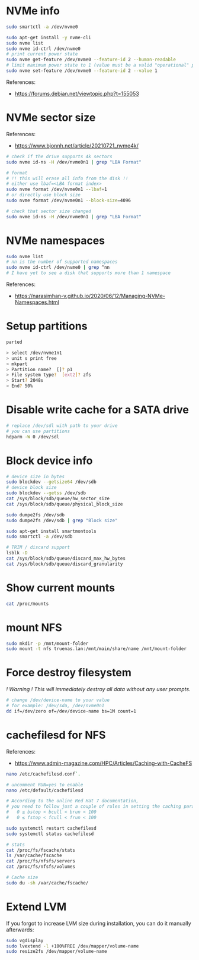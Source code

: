 
# NVMe info

```bash
sudo smartctl -a /dev/nvme0

sudo apt-get install -y nvme-cli
sudo nvme list
sudo nvme id-ctrl /dev/nvme0
# print current power state
sudo nvme get-feature /dev/nvme0 --feature-id 2 --human-readable
# limit maximum power state to 1 (value must be a valid "operational" power state)
sudo nvme set-feature /dev/nvme0 --feature-id 2 --value 1
```

References:
- https://forums.debian.net/viewtopic.php?t=155053

# NVMe sector size

References:
- https://www.bjonnh.net/article/20210721_nvme4k/

```bash
# check if the drive supports 4k sectors
sudo nvme id-ns -H /dev/nvme0n1 | grep "LBA Format"

# format
# !! this will erase all info from the disk !!
# either use lbaf=<LBA format index>
sudo nvme format /dev/nvme0n1 --lbaf=1
# or directly use block size
sudo nvme format /dev/nvme0n1 --block-size=4096

# check that sector size changed
sudo nvme id-ns -H /dev/nvme0n1 | grep "LBA Format"
```

# NVMe namespaces

```bash
sudo nvme list
# nn is the number of supported namespaces
sudo nvme id-ctrl /dev/nvme0 | grep ^nn
# I have yet to see a disk that supports more than 1 namespace
```

References:
- https://narasimhan-v.github.io/2020/06/12/Managing-NVMe-Namespaces.html

# Setup partitions

```bash
parted

> select /dev/nvme1n1
> unit s print free
> mkpart
> Partition name?  []? p1
> File system type?  [ext2]? zfs
> Start? 2048s
> End? 50%
```

# Disable write cache for a SATA drive

```bash
# replace /dev/sdl with path to your drive
# you can use partitions
hdparm -W 0 /dev/sdl
```

# Block device info

```bash
# device size in bytes
sudo blockdev --getsize64 /dev/sdb
# device block size
sudo blockdev --getss /dev/sdb
cat /sys/block/sdb/queue/hw_sector_size
cat /sys/block/sdb/queue/physical_block_size

sudo dumpe2fs /dev/sdb
sudo dumpe2fs /dev/sdb | grep "Block size"

sudo apt-get install smartmontools
sudo smartctl -a /dev/sdb

# TRIM / discard support
lsblk -D
cat /sys/block/sdb/queue/discard_max_hw_bytes
cat /sys/block/sdb/queue/discard_granularity
```

# Show current mounts

```bash
cat /proc/mounts
```

# mount NFS

```bash
sudo mkdir -p /mnt/mount-folder
sudo mount -t nfs truenas.lan:/mnt/main/share/name /mnt/mount-folder
```

# Force destroy filesystem

_! Warning ! This will immediately destroy all data without any user prompts._

```bash
# change /dev/device-name to your value
# for example: /dev/sda, /dev/nvme0n1
dd if=/dev/zero of=/dev/device-name bs=1M count=1
```

# cachefilesd for NFS

References:
- https://www.admin-magazine.com/HPC/Articles/Caching-with-CacheFS

```bash
nano /etc/cachefilesd.conf`.

# uncomment RUN=yes to enable
nano /etc/default/cachefilesd

# According to the online Red Hat 7 documentation,
# you need to follow just a couple of rules in setting the caching parameters:
#   0 ≤ bstop < bcull < brun < 100
#   0 ≤ fstop < fcull < frun < 100

sudo systemctl restart cachefilesd
sudo systemctl status cachefilesd

# stats
cat /proc/fs/fscache/stats
ls /var/cache/fscache
cat /proc/fs/nfsfs/servers
cat /proc/fs/nfsfs/volumes

# Cache size
sudo du -sh /var/cache/fscache/
```

# Extend LVM

If you forgot to increase LVM size during installation,
you can do it manually afterwards:

```bash
sudo vgdisplay
sudo lvextend -l +100%FREE /dev/mapper/volume-name
sudo resize2fs /dev/mapper/volume-name
```
